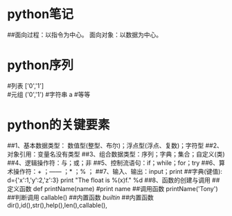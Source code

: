 # python笔记

##面向过程：以指令为中心。 面向对象：以数据为中心。

# python序列
#列表   ['0','1']    
#元组   ('0','1')
#字符串  a 
#等等

# python的关键要素
##1、基本数据类型： 数值型(整型、布尔)；浮点型(浮点、复数)；字符型
##2、对象引用：变量名没有类型
##3、组合数据类型：序列；字典；集合；自定义(类)
##4、逻辑操作符：与；或；非
##5、控制流语句：if；while；for；try
##6、算术操作符：+ ；—— ；* ；% ；
##7、输入、输出：input；print
##字典(键值):  d={'x':1,'y':2,'z':3}   print "The float is %(x)f." %d
##8、函数的创建与调用
##定义函数 def printName(name) #print name
##调用函数 printName('Tony')
##判断调用 callable()
##内置函数 _builtin_
##内置函数 dir(),id(),str(),help(),len(),callable(),
